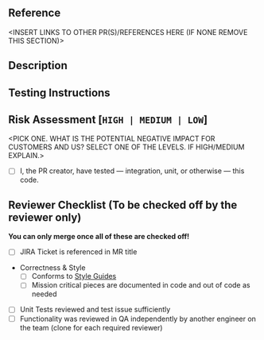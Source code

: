 ## Reference
<INSERT LINKS TO OTHER PR(S)/REFERENCES HERE (IF NONE REMOVE THIS SECTION)>

## Description
<INSERT HIGH LEVEL DESCRIPTION OF CHANGES AND WHY THEY WERE MADE>

## Testing Instructions
<INSERT TESTING INSTRUCTIONS HERE>

## Risk Assessment [`HIGH | MEDIUM | LOW`]
<PICK ONE.  WHAT IS THE POTENTIAL NEGATIVE IMPACT FOR CUSTOMERS AND US? SELECT ONE OF THE LEVELS. IF HIGH/MEDIUM EXPLAIN.>

- [ ] I, the PR creator, have tested — integration, unit, or otherwise — this code.

## Reviewer Checklist (To be checked off by the reviewer only)

**You can only merge once all of these are checked off!**

- [ ] JIRA Ticket is referenced in MR title
- Correctness & Style
    - [ ] Conforms to [Style Guides](https://source.android.com/setup/contribute/code-style)
    - [ ] Mission critical pieces are documented in code and out of code as needed
- [ ] Unit Tests reviewed and test issue sufficiently
- [ ] Functionality was reviewed in QA independently by another engineer on the team (clone for each required reviewer)
